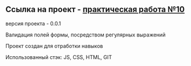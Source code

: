 Ссылка на проект - [практическая работа №10][1]
-------------
версия проекта - 0.0.1

Валидация полей формы, посредством регулярных выражений

Проект создан для отработки навыков

Использованный стэк: JS, CSS, HTML, GIT

[1]: https://github.com/adam-p/markdown-here/wiki/Markdown-Here-Cheatsheet